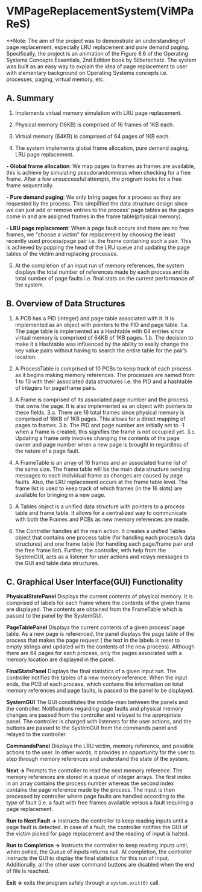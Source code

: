 # VMPageReplacementSystem(ViMPaReS)

**Note: The aim of the project was to demonstrate an understanding of page replacement, especially LRU replacement and pure demand paging. Specifically, the project is an animation of the Figure 8.6 of the Operating Systems Concepts Essentials, 2nd Edition book by Silberschatz. The system was built as an easy way to explain the idea of page replacement to user with elementary background on Operating Systems concepts i.e. processes, paging, virtual memory, etc. 

## A. Summary
1. Implements virtual memory simulation with LRU page replacement.

2. Physical memory (16KB) is comprised of 16 frames of 1KB each.

3. Virtual memory (64KB) is comprised of 64 pages of 1KB each.

4. The system implements global frame allocation, pure demand paging, LRU page replacement.

**- Global frame allocation**: We map pages to frames as frames are available, this is achieve by simulating pseudorandomness when checking for a free frame. After a few unsuccessful attempts, the program looks for a free frame sequentially. 

**- Pure demand paging**: We only bring pages for a process as they are requested by the process. This simplified the data structure design since we can just add or remove entries to the process' page tables as the pages come in and are assigned frames in the frame table(physical memory).

**- LRU page replacement**: When a page fault occurs and there are no free frames, we "choose a victim" for replacement by choosing the least recently used process/page pair i.e. the frame containing such a pair. This is achieved by popping the head of the LRU queue and updating the page tables of the victim and replacing processes.

5. At the completion of an input run of memory references, the system displays the total number of references made by each process and its total number of page faults i.e. final stats on the current performance of the system. 

## B. Overview of Data Structures
1. A PCB has a PID (integer) and page table associated with it. It is implemented as an object with pointers to the PID and page table. 
  1.a. The page table is implemented as a Hashtable with 64 entries since virtual memory is comprised of 64KB of 1KB pages. 
  1.b. The decision to make it a Hashtable was influenced by the ability to easily change the key value pairs without having to search the entire table for the pair’s location. 

2. A ProcessTable is comprised of 10 PCBs to keep track of each process as it begins making memory references. The processes are named from 1 to 10 with their associated data structures i.e. the PID and a hashtable of integers for page/frame pairs. 

3. A Frame is comprised of its associated page number and the process that owns the page. It is also implemented as an object with pointers to these fields. 
  3.a. There are 16 total frames since physical memory is comprised of 16KB of 1KB pages. This allows for a direct mapping of pages to frames.
  3.b. The PID and page number are initially set to -1 when a frame is created, this signifies the frame is not occupied yet. 
  3.c. Updating a frame only involves changing the contents of the page owner and page number when a new page is brought in regardless of the nature of a page fault.

4. A FrameTable is an array of 16 frames and an associated frame list of the same size. The frame table will be the main data structure sending messages to each individual frame as changes are caused by page faults. Also, the LRU replacement occurs at the frame table level. The frame list is used to keep track of which frames (in the 16 slots) are available for bringing in a new page. 

5. A Tables object is a unified data structure with pointers to a process table and frame table. It allows for a centralized way to communicate with both the Frames and PCBs as new memory references are made.

6. The Controller handles all the main action. It creates a unified Tables object that contains one process table (for handling each process’s data structures) and one frame table (for handling each page/frame pair and the free frame list).  Further, the controller, with help from the SystemGUI, acts as a listener for user actions and relays messages to the GUI and table data structures.

## C. Graphical User Interface(GUI) Functionality

**PhysicalStatePanel**
Displays the current contents of physical memory. It is comprised of labels for each frame where the contents of the given frame are displayed. The contents are obtained from the FrameTable which is passed to the panel by the SystemGUI. 

**PageTablePanel**
Displays the current contents of a given process’ page table. As a new page is referenced, the panel displays the page table of the process that makes the page request ( the text in the labels is reset to empty strings and updated with the contents of the new process). Although there are 64 pages for each process, only the pages associated with a memory location are displayed in the panel. 

**FinalStatsPanel**
Displays the final statistics of a given input run. The controller notifies the tables of a new memory reference. When the input ends, the PCB of each process, which contains the information on total memory references and page faults, is passed to the panel to be displayed. 

**SystemGUI**
The GUI constitutes the middle-man between the panels and the controller. Notifications regarding page faults and physical memory changes are passed from the controller and relayed to the appropriate panel. The controller is charged with listeners for the user actions, and the buttons are passed to the SystemGUI from the commands panel and relayed to the controller.

**CommandsPanel**
Displays the LRU victim, memory reference, and possible actions to the user. In other words, it provides an opportunity for the user to step through memory references and understand the state of the system.

**Next →** Prompts the controller to read the next memory reference. The memory references are stored in a queue of integer arrays. The first index in an array contains the process number whereas the second index contains the page reference made by the process. The input is then processed by controller where page faults are handled according to the type of fault (i.e. a fault with free frames available versus a fault requiring a page replacement. 

**Run to Next Fault →** Instructs the controller to keep reading inputs until a page fault is detected. In case of a fault, the controller notifies the GUI of the victim picked for page replacement and the reading of input is halted. 

**Run to Completion →** Instructs the controller to keep reading inputs until, when polled, the Queue of inputs returns null. At completion, the controller instructs the GUI to display the final statistics for this run of input. Additionally, all the other user command buttons are disabled when the end of file is reached. 

**Exit →** exits the program safely through a `system.exit(0)` call. 

